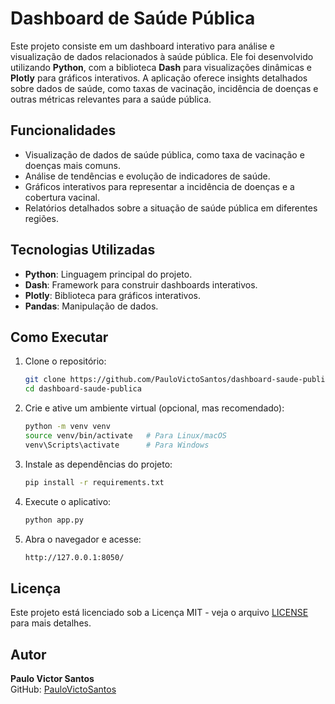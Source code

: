 # Dashboard de Saúde Pública

Este projeto consiste em um dashboard interativo para análise e visualização de dados relacionados à saúde pública. Ele foi desenvolvido utilizando **Python**, com a biblioteca **Dash** para visualizações dinâmicas e **Plotly** para gráficos interativos. A aplicação oferece insights detalhados sobre dados de saúde, como taxas de vacinação, incidência de doenças e outras métricas relevantes para a saúde pública.

## Funcionalidades

- Visualização de dados de saúde pública, como taxa de vacinação e doenças mais comuns.
- Análise de tendências e evolução de indicadores de saúde.
- Gráficos interativos para representar a incidência de doenças e a cobertura vacinal.
- Relatórios detalhados sobre a situação de saúde pública em diferentes regiões.

## Tecnologias Utilizadas

- **Python**: Linguagem principal do projeto.
- **Dash**: Framework para construir dashboards interativos.
- **Plotly**: Biblioteca para gráficos interativos.
- **Pandas**: Manipulação de dados.

## Como Executar

1. Clone o repositório:

    ```bash
    git clone https://github.com/PauloVictoSantos/dashboard-saude-publica.git
    cd dashboard-saude-publica
    ```

2. Crie e ative um ambiente virtual (opcional, mas recomendado):

    ```bash
    python -m venv venv
    source venv/bin/activate   # Para Linux/macOS
    venv\Scripts\activate      # Para Windows
    ```

3. Instale as dependências do projeto:

    ```bash
    pip install -r requirements.txt
    ```

4. Execute o aplicativo:

    ```bash
    python app.py
    ```

5. Abra o navegador e acesse:

    ```bash
    http://127.0.0.1:8050/
    ```

## Licença

Este projeto está licenciado sob a Licença MIT - veja o arquivo [LICENSE](LICENSE) para mais detalhes.

## Autor

**Paulo Victor Santos**  
GitHub: [PauloVictoSantos](https://github.com/PauloVictoSantos)
